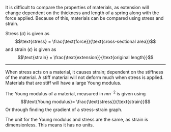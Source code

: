 It is difficult to compare the properties of materials, as extension will change dependent on the thickness and length of a spring along with the force applied. Because of this, materials can be compared using stress and strain.

Stress ($\sigma$) is given as
$$\text{stress} = \frac{\text{force}}{\text{cross-sectional area}}$$
and strain ($\epsilon$) is given as
$$\text{strain} = \frac{\text{extension}}{\text{original length}}$$

___
When stress acts on a material, it causes strain; dependent on the stiffness of the material. A stiff material will not deform much when stress is applied. Materials that are stiff will have a large Young modulus.

The Young modulus of a material, measured in $nm^{-2}$ is given using
$$\text{Young modulus}= \frac{\text{stress}}{\text{strain}}$$
Or through finding the gradient of a stress-strain graph.

The unit for the Young modulus and stress are the same, as strain is dimensionless. This means it has no units. 